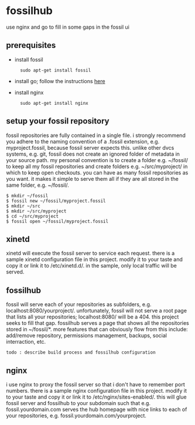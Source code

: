fossilhub
=========

use nginx and go to fill in some gaps in the fossil ui

## prerequisites

* install fossil

		sudo apt-get install fossil

* install go; follow the instructions [here](http://golang.org/doc/install)

* install nginx

		sudo apt-get install nginx

## setup your fossil repository

fossil repositories are fully contained in a single file.  i strongly recommend you adhere to the naming convention of a .fossil extension, e.g. myproject.fossil, because fossil server expects this.  unlike other dvcs systems, e.g. git, fossil does not create an ignored folder of metadata in your source path.  my personal convention is to create a folder e.g. ~/fossil/ to keep all my fossil repositories and create folders e.g. ~/src/myproject/ in which to keep open checkouts.  you can have as many fossil repositories as you want.  it makes it simple to serve them all if they are all stored in the same folder, e.g. ~/fossil/.

	$ mkdir ~/fossil
	$ fossil new ~/fossil/myproject.fossil
	$ mkdir ~/src
	$ mkdir ~/src/myproject
	$ cd ~/src/myproject
	$ fossil open ~/fossil/myproject.fossil

## xinetd

xinetd will execute the fossil server to service each request.  there is a sample xinetd configuration file in this project.  modify it to your taste and copy it or link it to /etc/xinetd.d/.  in the sample, only local traffic will be served.

## fossilhub

fossil will serve each of your repositories as subfolders, e.g. localhost:8080/yourproject/.  unfortunately, fossil will not serve a root page that lists all your repositories; localhost:8080/ will be a 404.  this project seeks to fill that gap.  fossilhub serves a page that shows all the repositories stored in ~/fossil/*.  more features that can obviously flow from this include: add/remove repository, permissions management, backups, social interraction, etc.

	todo : describe build process and fossilhub configuration

## nginx

i use nginx to proxy the fossil server so that i don't have to remember port numbers.  there is a sample nginx configuration file in this project.  modify it to your taste and copy it or link it to /etc/nginx/sites-enabled/.  this will glue fossil server and fossilhub to your subdomain such that e.g. fossil.yourdomain.com serves the hub homepage with nice links to each of your repositories, e.g. fossil.yourdomain.com/yourproject.
